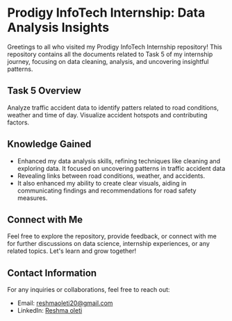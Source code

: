 # Prodigy InfoTech Internship: Data Analysis Insights

Greetings to all who visited my Prodigy InfoTech Internship repository! This repository contains all the documents related to Task 5 of my internship journey, focusing on data cleaning, analysis, and uncovering insightful patterns.

## Task 5 Overview

Analyze traffic accident data to identify patters related to road conditions, weather and time of day. Visualize accident hotspots and contributing factors.

## Knowledge Gained
- Enhanced my data analysis skills, refining techniques like cleaning and exploring data. It focused on uncovering patterns in traffic accident data
- Revealing links between road conditions, weather, and accidents.
- It also enhanced my ability to create clear visuals, aiding in communicating findings and recommendations for road safety measures.

## Connect with Me

Feel free to explore the repository, provide feedback, or connect with me for further discussions on data science, internship experiences, or any related topics. Let's learn and grow together!

## Contact Information

For any inquiries or collaborations, feel free to reach out:

- Email: [reshmaoleti20@gmail.com](mailto:reshmaoleti20@gmail.com)
- LinkedIn: [Reshma oleti](https://www.linkedin.com/in/reshmaoleti/)
